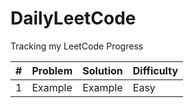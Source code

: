 # DailyLeetCode
Tracking my LeetCode Progress

| # | Problem | Solution | Difficulty | 
| - | ------- | -------- | ---------- |
| 1 | Example | Example  | Easy       |